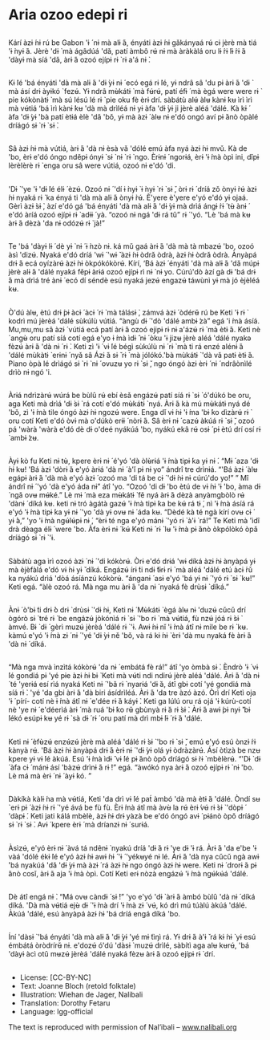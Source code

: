 # Aria ozoo edepi ri

##
Kárí àzɨ ́nɨ rú be Gabon 'ɨ ́ nɨ mà alɨ ́á,
ényáti àzɨ ́nɨ gǎkányaá rʉ́ cɨ jèrè mà
tiá 'ɨ ̀nyɨ ́á. Jèrè 'dɨ ̀ mà ágâdúá 'dǎ,
patí àmbô rʉ́ nɨ mà àràkàlá oru
lɨ ́rɨ ́lɨ ́rɨ ́á 'dàyɨ mà síá 'dǎ, àrɨ ́á ozoó
ejípɨ rɨ ̀ rɨ a'á nɨ ̀.

##
Kɨ ̀lé 'bá ényáti 'dà mà alɨ ́á 'dɨ ̀yɨ nɨ ́
ecó egá rɨ ̀lé, yɨ ndrâ sâ 'du pɨ àrɨ ́á 'dɨ ̀
mà ásí drɨ àyɨkó `fezʉ́. Yɨ ndrâ
mʉ̀kátɨ ̀ mà fʉ́rʉ́, patí éfɨ ́ mà ègá
were were rɨ ̀ pie kókònàtɨ ̀ mà sú
lésú lé rɨ ̀ pie oku fè èrɨ drí. sàbátù
alʉ́ àlʉ kànɨ ̀kʉ ìrì ìrì mà vʉ́tiá ‘bá ìrì
kànɨ ̀kʉ 'dà mà drìléá nɨ yɨ àfa 'dɨ ̀yɨ ji
jèrè aléá 'dálé. Kà kɨ ́ àfa 'dɨ ̀yɨ 'bà
patí ètɨá èlè 'dǎ 'bǒ, yɨ mà àzɨ ́ àlʉ nɨ
e'dó ongó aví pɨ ̀ánò òpàlé dríágó sɨ ̀
rɨ ̀ sɨ ̀.

##
Sâ àzɨ ́nɨ mà vútiá, àrɨ ́á 'dà nɨ èsà vǎ
'dólé emú àfa nyá àzɨ ́nɨ mvǔ. Kà de
'bo, èrɨ e'dó óngo nděpɨ ónyɨ ̀ sɨ ̀ nɨ ̀ rɨ ̀
ngo. Èrɨnɨ ́ ngorɨá, èrɨ 'ɨ ́mà òpì ini,
dǐpɨ lèrèlèrè rɨ ̀ enga oru sâ were
vútiá, ozoó nɨ e'dó 'di.

##
'Dɨ ̀ 'ye 'ɨ 'dɨ ̀lé élɨ ́ èzʉ́. Ozoó nɨ ́ 'dí ɨ ̀nyɨ ̀
ɨ ̀nyɨ ̀ rɨ ̀ sɨ ̌, òrɨ rɨ ́ dríá zǒ ònyɨ ̀rʉ́ àzɨ ́nɨ
nyaká rɨ ̀ ka ényá ti 'dà mà alɨ ́á
ònyɨ ̀rʉ́. È'yere è'yere e'yó e'dó yɨ
ojaá. Gèrì àzɨ ́sɨ ̀, àzí e'dó gá 'bá
ényáti 'dà mà alɨ ́á 'dɨ ̀yɨ mà drìá
ángɨ ́rɨ ́ tʉ̀ ànɨ ́ e'dó àríá ozoó ejípɨ rɨ ̀
adɨɨ ́ yà. “ozoó nɨ ngá 'dɨ rá tû” rɨ ́ 'yó.
“Lè 'bá mà kʉ àrɨ ́á dèzà 'da nɨ odózʉ́
rɨ ̀ jà!”

##
Te 'bá 'dàyɨ lɨ ́ dè yɨ ̀ nɨ ́ ɨ ̀nzò nɨ. ká mǔ
gaá àrɨ ́á 'dà mà tà mbazʉ́ 'bo, ozoó
àsì 'dizʉ́. Nyaká e'dó dríá 'wɨ ́ 'wɨ ̌
àzɨ ́nɨ òdrǎ òdrà, àzɨ ́nɨ òdrǎ òdrà.
Ànyàpá drɨ ́á ecá oyízàrʉ́ àzɨ ́nɨ
òkpókókòrʉ́. Kírí, ‘Bá àzɨ ́ ényáti 'dà
mà alɨ ́á 'dǎ múpɨ jèrè alɨ ́á 'dálé
nyaká fěpɨ àrɨá ozoó ejípɨ rì nɨ ́ nɨ yo.
Cúrú'dò àzí gà dɨ 'bá drɨ ́á mà drìá
tré ànɨ ́ ecó dí séndè esú nyaká jezʉ́
engazʉ́ táwùnì yɨ mà jó èjèléá kʉ.

##
Ò'dú àlʉ, ètú drɨ ́pɨ àcɨ ́ àcɨ ́ rɨ ̀ mà tálásɨ ̀, zámvá àzɨ ́ òdérʉ̌ rú be Keti 'ɨ
rɨ ̀ kodrì mú jèrèá 'dálé sùkúlù vútiá. “àngù dɨ ́ 'dò 'dálé ambɨ ́zà” egá
'i ́mà ásíá. Mu,mu,mu sâ àzɨ ́ vútiá ecá patí àrɨ ́á ozoó ejipɨ rɨ nɨ a'ázʉ́
rɨ ̀ mà ètɨ ́á. Keti nè `angʉ̀ oru patí síá cotí egá e'yo ɨ ́mà ìdɨ ̂ nɨ ́ òku 'ɨ
jizʉ jèrè aléá 'dálé nyakǝ fèzʉ́ àrɨ ́á 'dà nɨ ́ rɨ ̀. Keti zì 'ɨ ́ vɨ ́lé bégì
sùkúlù nɨ ́ rɨ ̀ mà ti rá enzé alénɨ ́á 'dálé mùkàtɨ ̀ erɨnɨ ́ nyǎ sâ
Ázɨ ́á sɨ ̌ rɨ ̀ mà jólókó.'bà mùkátɨ ̀ 'dà vǎ patɨ ètɨ ́á. Piano òpà lé drìágó
sɨ ̀ rɨ ̀ nɨ ́ ovuzʉ yo rɨ ̀ sɨ ̌, ngo óngó àzɨ èrɨ ́ nɨ ́ ndrâònìlé drìò nɨ ngó 'i.

##
Àrɨá ndrìzàrʉ́ wúrá be bùlû rʉ́ ebí
èsǎ engázʉ́ patí síá rɨ ̀ sɨ ̀ ó'dúkó be
oru, aga Keti mà drìá 'dɨ ̀sɨ ̀ rá cotí
e'dó mʉ̀kátɨ ̀ nyá. Àrɨ ́á kà mú mʉ̀kátɨ
nyá dé 'bǒ, zì 'ɨ ́mà tile óngó àzɨ ́nɨ
ngozʉ́ were. Enga dǐ vɨ ́nɨ 'ɨ ́ma 'bɨ ́ko
dìzàrʉ́ rɨ ̀ oru cotí Keti e'dó òvɨ mà
o'dúkò erɨɨ ́ nòrɨ ́á. Sâ èrɨ nɨ ́ cazʉ́ àkúá
rɨ ̀ sɨ ̌, ozoó pá 'wàrà 'wàrà e'dó dè dɨ
o'deé nyákúá 'bo, nyákú ekâ rʉ́ osɨ ́
pɨ ètú drí osí rɨ ̀ ambɨ ́zʉ.

##
Àyɨ ̀kò fu Keti nɨ tʉ̀, kpere èrɨ nɨ ́ é'yó 'dà òlʉ̀rɨá 'ɨ ́mà tipɨ ́ka yɨ nɨ ́. “Mɨ ́
aza 'dɨ ́nɨ kʉ! 'Bá àzɨ 'dòrɨ ̀á e'yó àrɨá 'dà nɨ ́ à'ǐ pɨ nɨ yo” ándrî tre
drìnɨá. “'Bá àzɨ ́ àlʉ egápɨ àrɨ ́á 'dà mà e'yó àzɨ ́ ozoó ma 'di tá be cɨ ́
'dɨ ́nɨ nɨ cúrú'do yo!” ” Mî ándrî nɨ ́ 'yó 'dà e'yó áda nɨ” átî 'yo. “Ozoó
'di dɨ 'bo ètú de vɨ ́nɨ 'ɨ 'bo, àma dɨ ́ ngǎ ovʉ mʉ́ké.” Lè mɨ ́ mà eza
mʉ̀kátɨ ̀ fě nyá àrɨ ́á dèzà anyàmgbòlò rʉ́ 'dànɨ ́ díká kʉ. keti nɨ tró
àgátà gazʉ́ 'ɨ ́mà tipɨ ́ka be kʉ́ rá tɨ ́, nì 'ɨ ́mà ásíá rá e'yó 'ɨ ́mà tipɨ ́ka yɨ
nɨ ́ 'yo 'dà yɨ ovʉ nɨ ́ áda kʉ. “Dèdé kà té ngà kírí ovʉ cɨ ́ yɨ ́à,” 'yo 'ɨ ́mà
ngʉ́lʉ́pɨ nɨ ́, “èrɨ té nga e'yó mánɨ ́ 'yó rɨ ̀ à'ɨ ̀ rá!” Te Keti mà 'ìdî drà
dèaga élɨ ́ were 'bo. Àfa èrɨ nɨ ́ kʉ́ Keti nɨ ́ rɨ ̀ lʉ 'ɨ ́mà pɨ ̀ánò òkpólòkó
òpǎ dríágó sɨ ̀ rɨ ̀ 'ɨ.

##
Sàbátù aga ìrì ozoó àzɨ ́ nɨ ́ 'di kókòrʉ́.
Òrɨ e'dó drɨá 'wɨ díká àzɨ ́nɨ ànyàpá yɨ
mà èjèfàlá e'dó vɨ ́nɨ yɨ ̌ díká. Engázʉ́
írɨ ́ti ndɨ ̌tɨrɨ rɨ ̀ mà aléá 'dálé etú àcɨ ́rǔ
ka nyákú drìá 'dòá ásíánzú kókòrʉ́.
“ánganɨ ́ asɨ e'yó 'bá yɨ nɨ ́ 'yó rɨ ̀ sɨ ̀
kʉ!” Keti egá. “àlè ozoó rá. Mà nga
mu àrɨ ́á 'da nɨ ́ nyaká fè drùsɨ ̀ díká.”

##
Ànɨ ́ ò'bɨ ́ti drɨ ̀ò drɨ ̀ drùsɨ ̀ 'dɨ ́nɨ, Keti nɨ ́
Mʉ̀kátɨ ̀ ègá àlʉ nɨ 'duzʉ́ cǔcǔ drí
ògórò sɨ ̀ tré rɨ ̀ be engázʉ́ jòkónìá rɨ ̀ sɨ ̀
'bo rɨ ̀ mà vʉ́tiá, fù nzʉ́ jóá rɨ ̀sɨ ̀ àmvé.
Bɨ ̀ dɨ ́ gèrì muzʉ́ jèrèá 'dálé rɨ ̀ 'ɨ. Awɨ ́nɨ
nǐ 'ɨ ́mà átî nɨ mile be rɨ ̀ kʉ. kàmú
e'yó 'ɨ ́mà zɨ ́ nɨ ́ 'yé 'dɨ ̀yɨ ně 'bǒ, và rá
kɨ ́nɨ ̀ èrɨ 'dà mu nyaká fè àrɨ ́á 'dà nɨ ́
díká.

##
“Mà nga mvà ìnzìtá kókòrʉ́ 'da nɨ ́ embátá fè rá!” átî 'yo òmbà sɨ ̀.
Èndrò 'ɨ ́ vɨ ́lé gondiá pɨ 'yé pɨe àzɨ ́nɨ bɨ ̀ Keti mà vʉ́ti ndi ndirʉ́ jèrè
aléá 'dálé. Àrɨ ́á 'dà nɨ ́ té 'yerɨá esí rìá nyaká Keti nɨ ́ 'bǎ rɨ ̀ nyarɨá
'dɨ ̀á, átî gbɨ cotí 'yé gondiá mà síá rɨ ̀. 'yé 'da gbi àrɨ ́á 'dà biri
ásídrìléá. Àrɨ ́á 'da tre àzó àzó. Òrì drí Ketì oja 'ɨ ́ pírí- cotí nè ɨ ́mà átî
nɨ ́ e'dée rɨ ̀á káyɨ ̀. Keti ga lúlú oru rá ojá 'ɨ kúrù-cotí nè 'ye nɨ ́
e'déerìá àrɨ ́ mà ruá 'bɨ ́ko rʉ̌ gbùnyà rɨ ̀á rɨ ̀sɨ ̀. Àrɨ ́á awɨ ́pɨ nyɨ ̌'bɨ ́lékó
esúpɨ kʉ yé rɨ ̀ sà dɨ ́ rɨ ́ oru patí mà drì mbɨ ́lɨ ́ rɨ ̀á 'dálé.

##
Keti nɨ ́ èfʉ̀zʉ́ enzʉ́zʉ́ jèrè mà aléá
'dálé rɨ ̀sɨ ̀ 'bo rɨ ̀ sɨ ̌, emú e'yó esú
ònzɨ ́rɨ ́kànyà rʉ́. 'Bá àzɨ ́nɨ ànyàpá drɨ ́á
èrɨ nɨ ́ 'dɨ ̀yɨ olá yɨ òdràzàrʉ́. Ásí òtìzà
be nzʉ kpere yɨ vɨ ́lé àkúá. Esú 'ɨ ́mà
ìdɨ ̂ vɨ ́lé pɨ ̀ánò òpǒ dríágó sɨ ̀rɨ ̀
mbèlèrʉ́. “'Dɨ ̀ dɨ ́ àfa cɨ ́ mánɨ ásí
'bàzʉ́ drìnɨ ́á rɨ ̀!” egá. “àwókó nya
àrɨ ́á ozoó ejípɨ rɨ ̀ nɨ 'bo. Lè má mà èrɨ ́
nɨ ́ àyɨ ́kó. ”

##
Dàkíkà kàlɨ ́na mà vʉ́tiá, Keti 'da drì
vɨ ́lé pat́ àmbó 'dà mà ètɨ ́á 'dálé.
Òndí sʉ `erɨ pɨ ́ àzɨ ́nɨ rɨ ̀ 'yé ává be fù
fù. Èrɨ ́mà átî mà àvʉ̀ la rʉ́ èrɨ ́vʉ́ rɨ ̀sɨ ̀
'dòpɨ ́ 'dàpɨ ́. Keti jati kálá mbèlè,
àzɨ ́nɨ drɨ yàzà be e'dó óngó avɨ ́
pɨánò òpǒ dríágó sɨ ̀ rɨ ̀ sɨ ̀. Avɨ ́ kpere
èrɨ ́ mà dríanzɨ nɨ ́ surɨá.

##
Àsìzʉ́, e'yó èrɨ nɨ ́ àvá tá ndênɨ ̀ nyakú
dríá 'dɨ ̀á rɨ 'ye dɨ 'ɨ rá. Àrɨ ́á 'da e'be 'ɨ
vàá 'dólé ékɨ ̀lé e'yó àzɨ ́nɨ awɨ ́nɨ ́ 'ɨ ́
'yékʉyé nɨ lé. Àrɨ ́á 'dà nya cǔcǔ ngà
awɨ ́'bá nyakúá 'dǎ 'dɨ ̀yɨ mà àzɨ ́ rá
àzɨ ́nɨ ngo óngó àzɨ ́nɨ were. Keti nɨ ́
drorɨ ́á pɨ ̀ánò cosǐ, àrɨ ́á aja 'ɨ ́mà òpì.
Cotí Keti erɨ nòzà engázʉ́ 'ɨ ́mà
ngʉ́kʉ́á 'dálé.

##
Dè átî engá nɨ ̀. “Má ovʉ càndɨ ́ sɨ ̀!”
'yo e'yó 'dɨ ̀ àrɨ ́á àmbó bùlû 'dà nɨ ́
díká díká. 'Dà mà vʉ́tiá ejʉ̀ dɨ ́ 'ɨ ́mà
drí 'ɨ ́mà zɨ ́ vʉ́, kó drì mú túàlú àkúá
'dálé. Àkúá 'dálé, esú ànyàpá àzɨ ́nɨ
'bá dríá engá díká 'bo.

##
Íní 'dàsɨ ̀ 'bá ényáti 'dà mà alɨ ́á 'dɨ ̀yɨ
'yé mɨ ́tìŋì rá. Yɨ drɨ ́á à'ɨ ̌ rá kɨ ́nɨ ̀ yɨ esú
émbátá òròdrírʉ̌ nɨ. e'dozʉ́ ó'dú
'dàsɨ ̀ muzʉ́ drìlé, sàbítì aga alʉ kʉrʉ́,
'bá 'dàyɨ àcì otû mʉzʉ́ jèrèá 'dálé
nyaká fèzʉ àrɨ ́á ozoó ejípɨ rɨ ̀ drí.

##
* License: [CC-BY-NC]
* Text: Joanne Bloch (retold folktale)
* Illustration: Wiehan de Jager, Nalibali
* Translation: Dorothy Fetaru
* Language: lgg-official

The text is reproduced with
permission of Nal’ibali –
www.nalibali.org
